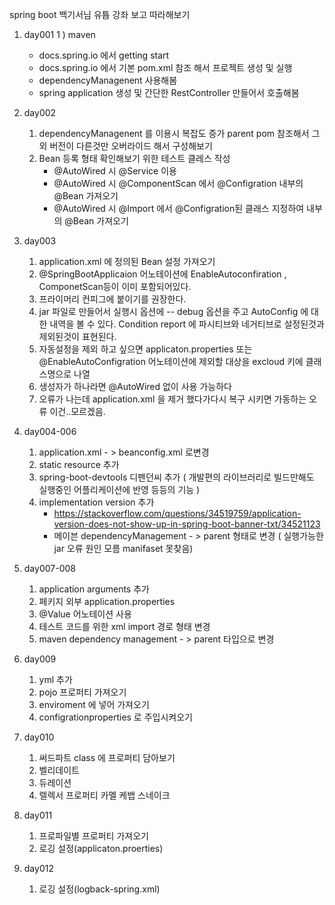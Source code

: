 spring boot 백기서님 유튭 강좌 보고 따라해보기
1. day001
  1 ) maven
    - docs.spring.io 에서 getting start
    - docs.spring.io 에서 기본 pom.xml 참조 해서 프로젝트 생성 및 실행
    - dependencyManagenent 사용해봄
    - spring application 생성 및 간단한 RestController 만들어서 호출해봄

2. day002
   1) dependencyManagenent 를 이용시 복잡도 증가 parent pom 참조해서 그외 버전이 다른것만 오버라이드 해서 구성해보기
   2) Bean 등록 형태 확인해보기 위한 테스트 클레스 작성
      - @AutoWired 시 @Service 이용
      - @AutoWired 시 @ComponentScan 에서 @Configration 내부의 @Bean 가져오기
      - @AutoWired 시 @Import 에서 @Configration된 클래스 지정하여  내부의 @Bean 가져오기
            
3. day003
   1) application.xml 에 정의된 Bean 설정 가져오기
   2) @SpringBootApplicaion 어노테이션에 EnableAutoconfiration , ComponetScan등이 이미 포함되어있다.
   3) 프라이머리 컨피그에 붙이기를 권장한다. 
   4) jar 파일로 만들어서 실행시 옵션에 -- debug 옵션을 주고 AutoConfig 에 대한 내역을 볼 수 있다.
      Condition report 에 파시티브와 네거티브로 설정된것과 제외된것이 표현된다.
   5) 자동설정을 제외 하고 싶으면 applicaton.properties 또는 @EnableAutoConfigration 어노테이션에 제외할 대상을 excloud 키에 클래스명으로 나열
   6) 생성자가 하나라면 @AutoWired 없이 사용 가능하다
   7) 오류가 나는데 application.xml 을 제거 했다가다시 복구 시키면 가동하는 오류 이건..모르겠음.   
   
4. day004-006
   1) application.xml  - > beanconfig.xml 로변경
   2) static resource 추가 
   3) spring-boot-devtools 디펜던씨 추가 ( 개발편의 라이브러리로 빌드만해도 실행중인 어플리케이션에 반영 등등의 기능 )  
   4) implementation version 추가 
      - https://stackoverflow.com/questions/34519759/application-version-does-not-show-up-in-spring-boot-banner-txt/34521123
      - 메이븐 dependencyManagement - > parent 형태로 변경 ( 실행가능한 jar 오류 원인 모름 manifaset 못찾음) 
   
5. day007-008
   1) application arguments 추가 
   2) 페키지 외부 application.properties
   3) @Value 어노테이션 사용
   4) 테스트 코드를 위한 xml import 경로 형태 변경
   5) maven dependency management - > parent 타입으로 변경

6. day009
   1) yml 추가 
   2) pojo 프로퍼티 가져오기
   3) enviroment 에 넣어 가져오기
   4) configrationproperties 로 주입시켜오기
   
7. day010
   1) 써드파트 class 에 프로퍼티 담아보기
   2) 벨리데이트 
   3) 듀레이션   
   4) 렐렉서 프로퍼티 카멜 케뱁 스네이크
   
8. day011
   1) 프로파일별 프로퍼티 가져오기 
   2) 로깅 설정(applicaton.proerties)
   
9. day012 
   1) 로깅 설정(logback-spring.xml)   